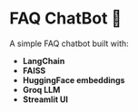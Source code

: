 # FAQ ChatBot 🤖

A simple FAQ chatbot built with:
- **LangChain**
- **FAISS**
- **HuggingFace embeddings**
- **Groq LLM**
- **Streamlit UI**

